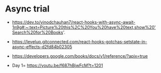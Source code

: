 # Async trial

- https://dev.to/vinodchauhan7/react-hooks-with-async-await-1n9g#:~:text=Picture%20this%2C%20You%20have%20text,show%20'Search%20for%20Books'.

- https://levelup.gitconnected.com/react-hooks-gotchas-setstate-in-async-effects-d2fd84b02305

* https://developers.google.com/books/docs/v1/reference/?apix=true

* Day 1= https://youtu.be/f687hBjwFcM?t=1201
